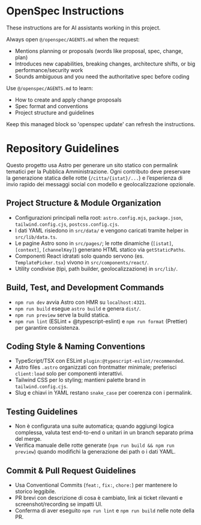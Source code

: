 <!-- OPENSPEC:START -->
# OpenSpec Instructions

These instructions are for AI assistants working in this project.

Always open `@/openspec/AGENTS.md` when the request:
- Mentions planning or proposals (words like proposal, spec, change, plan)
- Introduces new capabilities, breaking changes, architecture shifts, or big performance/security work
- Sounds ambiguous and you need the authoritative spec before coding

Use `@/openspec/AGENTS.md` to learn:
- How to create and apply change proposals
- Spec format and conventions
- Project structure and guidelines

Keep this managed block so 'openspec update' can refresh the instructions.

<!-- OPENSPEC:END -->

# Repository Guidelines

Questo progetto usa Astro per generare un sito statico con permalink tematici per la Pubblica Amministrazione. Ogni contributo deve preservare la generazione statica delle rotte (`/citta/{istat}/...`) e l’esperienza di invio rapido dei messaggi social con modello e geolocalizzazione opzionale.

## Project Structure & Module Organization
- Configurazioni principali nella root: `astro.config.mjs`, `package.json`, `tailwind.config.cjs`, `postcss.config.cjs`.
- I dati YAML risiedono in `src/data/` e vengono caricati tramite helper in `src/lib/data.ts`.
- Le pagine Astro sono in `src/pages/`; le rotte dinamiche (`[istat]`, `[context]`, `[channelKey]`) generano HTML statico via `getStaticPaths`.
- Componenti React idratati solo quando servono (es. `TemplatePicker.tsx`) vivono in `src/components/react/`.
- Utility condivise (tipi, path builder, geolocalizzazione) in `src/lib/`.

## Build, Test, and Development Commands
- `npm run dev` avvia Astro con HMR su `localhost:4321`.
- `npm run build` esegue `astro build` e genera `dist/`.
- `npm run preview` serve la build statica.
- `npm run lint` (ESLint + @typescript-eslint) e `npm run format` (Prettier) per garantire consistenza.

## Coding Style & Naming Conventions
- TypeScript/TSX con ESLint `plugin:@typescript-eslint/recommended`.
- Astro files `.astro` organizzati con frontmatter minimale; preferisci `client:load` solo per componenti interattivi.
- Tailwind CSS per lo styling; mantieni palette brand in `tailwind.config.cjs`.
- Slug e chiavi in YAML restano `snake_case` per coerenza con i permalink.

## Testing Guidelines
- Non è configurata una suite automatica; quando aggiungi logica complessa, valuta test end-to-end o unitari in un branch separato prima del merge.
- Verifica manuale delle rotte generate (`npm run build && npm run preview`) quando modifichi la generazione dei path o i dati YAML.

## Commit & Pull Request Guidelines
- Usa Conventional Commits (`feat:`, `fix:`, `chore:`) per mantenere lo storico leggibile.
- PR brevi con descrizione di cosa è cambiato, link ai ticket rilevanti e screenshot/recording se impatti UI.
- Conferma di aver eseguito `npm run lint` e `npm run build` nelle note della PR.
